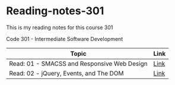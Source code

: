 # Reading-notes-301
This is my reading notes for this course 301 

Code 301 - Intermediate Software Development


| Topic      | Link |
| ---------- | ----------- |
|   Read: 01 - SMACSS and Responsive Web Design|[Link](https://hamzaqahoush.github.io/Reading-notes-301/Read01)|
|   Read: 02 - jQuery, Events, and The DOM|[Link](https://hamzaqahoush.github.io/Reading-notes-301/Read%2002)|





